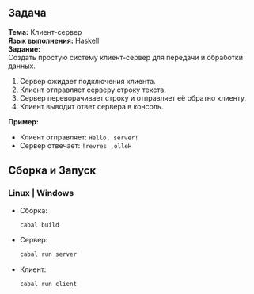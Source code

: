 ## Задача

**Тема:** Клиент-сервер\
**Язык выполнения:** Haskell\
**Задание:**\
Создать простую систему клиент-сервер для передачи и обработки данных.
  1. Сервер ожидает подключения клиента.
  2. Клиент отправляет серверу строку текста.
  3. Сервер переворачивает строку и отправляет её обратно клиенту.
  4. Клиент выводит ответ сервера в консоль.

**Пример:**
- Клиент отправляет: `Hello, server!`
- Сервер отвечает: `!revres ,olleH`

## Сборка и Запуск

### Linux | Windows
- Сборка:
    ```sh
    cabal build
    ```
- Сервер:
    ```sh
    cabal run server
    ```
- Клиент:
    ```sh
    cabal run client
    ```